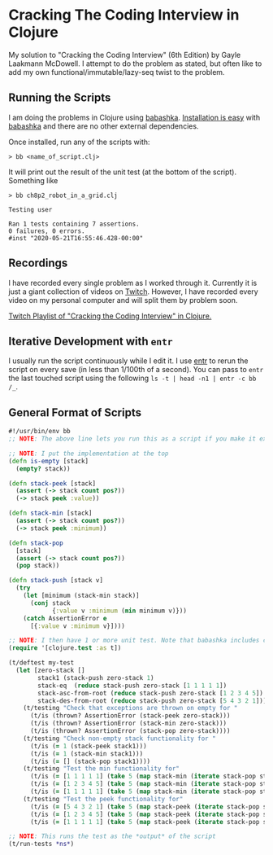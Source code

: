 # Cracking The Coding Interview in Clojure

My solution to "Cracking the Coding Interview" (6th Edition) by Gayle Laakmann McDowell. I attempt to do the problem as stated, but often like to add my own functional/immutable/lazy-seq twist to the problem.

## Running the Scripts

I am doing the problems in Clojure using [babashka](https://github.com/borkdude/babashka). [Installation is easy](https://github.com/borkdude/babashka#quickstart) with [babashka](https://github.com/borkdude/babashka) and there are no other external dependencies.


Once installed, run any of the scripts with:

```
> bb <name_of_script.clj>
```

It will print out the result of the unit test (at the bottom of the script). Something like

```
> bb ch8p2_robot_in_a_grid.clj 

Testing user

Ran 1 tests containing 7 assertions.
0 failures, 0 errors.
#inst "2020-05-21T16:55:46.428-00:00"
```

## Recordings

I have recorded every single problem as I worked through it. Currently it is just a giant collection of videos on [Twitch](https://www.twitch.tv/samedhi/). However, I have recorded every video on my personal computer and will split them by problem soon.

[Twitch Playlist of "Cracking the Coding Interview" in Clojure.](https://www.twitch.tv/collections/okilnEUbERYSLQ)

## Iterative Development with `entr`

I usually run the script continuously while I edit it. I use [entr](http://eradman.com/entrproject/) to rerun the script on every save (in less than 1/100th of a second). You can pass to `entr` the last touched script using the following `ls -t | head -n1 | entr -c bb /_`. 

## General Format of Scripts

```clj
#!/usr/bin/env bb
;; NOTE: The above line lets you run this as a script if you make it executable.

;; NOTE: I put the implementation at the top
(defn is-empty [stack]
  (empty? stack))

(defn stack-peek [stack]
  (assert (-> stack count pos?))
  (-> stack peek :value))

(defn stack-min [stack]
  (assert (-> stack count pos?))
  (-> stack peek :minimum))

(defn stack-pop
  [stack]
  (assert (-> stack count pos?))
  (pop stack))

(defn stack-push [stack v]
  (try
    (let [minimum (stack-min stack)]
      (conj stack
            {:value v :minimum (min minimum v)}))
    (catch AssertionError e
      [{:value v :minimum v}])))

;; NOTE: I then have 1 or more unit test. Note that babashka includes clojure.test for you.
(require '[clojure.test :as t])

(t/deftest my-test
  (let [zero-stack []
        stack1 (stack-push zero-stack 1)
        stack-eq  (reduce stack-push zero-stack [1 1 1 1 1])
        stack-asc-from-root (reduce stack-push zero-stack [1 2 3 4 5])
        stack-des-from-root (reduce stack-push zero-stack [5 4 3 2 1])]
    (t/testing "Check that exceptions are thrown on empty for "
      (t/is (thrown? AssertionError (stack-peek zero-stack)))
      (t/is (thrown? AssertionError (stack-min zero-stack)))
      (t/is (thrown? AssertionError (stack-pop zero-stack))))
    (t/testing "Check non-empty stack functionality for "
      (t/is (= 1 (stack-peek stack1)))
      (t/is (= 1 (stack-min stack1)))
      (t/is (= [] (stack-pop stack1))))
    (t/testing "Test the min functionality for"
      (t/is (= [1 1 1 1 1] (take 5 (map stack-min (iterate stack-pop stack-asc-from-root)))))
      (t/is (= [1 2 3 4 5] (take 5 (map stack-min (iterate stack-pop stack-des-from-root)))))
      (t/is (= [1 1 1 1 1] (take 5 (map stack-min (iterate stack-pop stack-eq))))))
    (t/testing "Test the peek functionality for"
      (t/is (= [5 4 3 2 1] (take 5 (map stack-peek (iterate stack-pop stack-asc-from-root)))))
      (t/is (= [1 2 3 4 5] (take 5 (map stack-peek (iterate stack-pop stack-des-from-root)))))
      (t/is (= [1 1 1 1 1] (take 5 (map stack-peek (iterate stack-pop stack-eq))))))))

;; NOTE: This runs the test as the *output* of the script
(t/run-tests *ns*)
```
